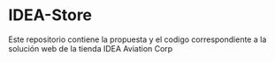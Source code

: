 # IDEA-Store
Este repositorio contiene la propuesta y el codigo correspondiente a la solución web de la tienda IDEA Aviation Corp
